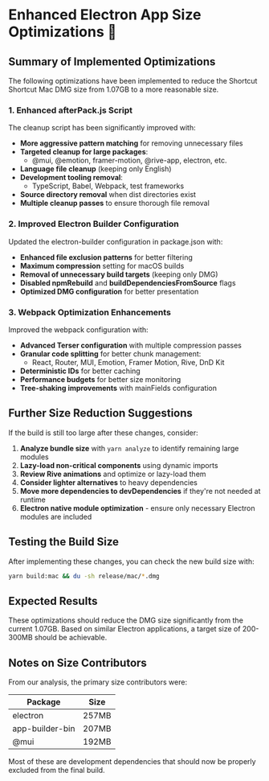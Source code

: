 # Enhanced Electron App Size Optimizations 🚀

## Summary of Implemented Optimizations

The following optimizations have been implemented to reduce the Shortcut Shortcut Mac DMG size from 1.07GB to a more reasonable size.

### 1. Enhanced afterPack.js Script

The cleanup script has been significantly improved with:

- **More aggressive pattern matching** for removing unnecessary files
- **Targeted cleanup for large packages**:
  - @mui, @emotion, framer-motion, @rive-app, electron, etc.
- **Language file cleanup** (keeping only English)
- **Development tooling removal**:
  - TypeScript, Babel, Webpack, test frameworks
- **Source directory removal** when dist directories exist
- **Multiple cleanup passes** to ensure thorough file removal

### 2. Improved Electron Builder Configuration

Updated the electron-builder configuration in package.json with:

- **Enhanced file exclusion patterns** for better filtering
- **Maximum compression** setting for macOS builds
- **Removal of unnecessary build targets** (keeping only DMG)
- **Disabled npmRebuild** and **buildDependenciesFromSource** flags
- **Optimized DMG configuration** for better presentation

### 3. Webpack Optimization Enhancements

Improved the webpack configuration with:

- **Advanced Terser configuration** with multiple compression passes
- **Granular code splitting** for better chunk management:
  - React, Router, MUI, Emotion, Framer Motion, Rive, DnD Kit
- **Deterministic IDs** for better caching
- **Performance budgets** for better size monitoring
- **Tree-shaking improvements** with mainFields configuration

## Further Size Reduction Suggestions

If the build is still too large after these changes, consider:

1. **Analyze bundle size** with `yarn analyze` to identify remaining large modules
2. **Lazy-load non-critical components** using dynamic imports
3. **Review Rive animations** and optimize or lazy-load them
4. **Consider lighter alternatives** to heavy dependencies
5. **Move more dependencies to devDependencies** if they're not needed at runtime
6. **Electron native module optimization** - ensure only necessary Electron modules are included

## Testing the Build Size

After implementing these changes, you can check the new build size with:

```bash
yarn build:mac && du -sh release/mac/*.dmg
```

## Expected Results

These optimizations should reduce the DMG size significantly from the current 1.07GB. Based on similar Electron applications, a target size of 200-300MB should be achievable.

## Notes on Size Contributors

From our analysis, the primary size contributors were:

| Package | Size |
|---------|------|
| electron | 257MB |
| app-builder-bin | 207MB |
| @mui | 192MB |

Most of these are development dependencies that should now be properly excluded from the final build.
